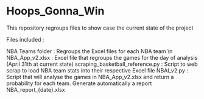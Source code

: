 # Hoops_Gonna_Win

This repository regroups files to show case the current state of the project

Files included :

NBA Teams folder : Regroups the Excel files for each NBA team \n
NBA_App_v2.xlsx : Excel file that regroups the games for the day of analysis (April 31th at current state)
scraping_basketball_reference.py : Script to web scrap to load NBA team stats into their respective Excel file
NBAI_v2.py : Script that will analyse the games in NBA_App_v2.xlsx and return a probability for each team. Generate automatically a report NBA_report_{date}.xlsx
